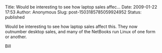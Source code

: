 Title: Would be interesting to see how laptop sales affec...
Date: 2009-01-22 17:53
Author: Anonymous
Slug: post-1503185785059924952
Status: published

Would be interesting to see how laptop sales affect this. They now outnumber desktop sales, and many of the NetBooks run Linux of one form or another.  
  
Bill
